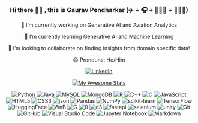 <div align="center">

### Hi there 👋🏻 , this is Gaurav Pendharkar (✈️ + 🎧 + 👨🏻‍💻 + 👨🏻‍🍳)
  
<!--
**Gaurav0502/Gaurav0502** is a ✨ _special_ ✨ repository because its `README.md` (this file) appears on your GitHub profile.

Here are some ideas to get you started:
🤔 I’m looking for help with ...
-->

🔭 I’m currently working on Generative AI and Aviation Analytics

🌱 I’m currently learning Generative AI and Machine Learning

👯 I’m looking to collaborate on finding insights from domain specific data!

😄 Pronouns: He/Him
 
 </div>
<div align="center">
  
 <a href="https://www.linkedin.com/in/gaurav-pendharkar-4048431ba/">![LinkedIn](https://img.shields.io/badge/linkedin-%230077B5.svg?style=for-the-badge&logo=linkedin&logoColor=white)</a>
 
</div>

<!--
# GitHub Profile Trophies

<div align="center">

[![trophy](https://github-profile-trophy.vercel.app/?username=Gaurav0502&column=10&margin-w=10&margin-h=10)](https://github.com/Gaurav0502/github-profile-trophy)

 </div>
-->
<div align="center">
  
[![My Awesome Stats](https://awesome-github-stats.azurewebsites.net/user-stats/Gaurav0502?cardType=level&preferLogin=false)](https://git.io/awesome-stats-card)

</div>

<div align="center">

![Python](https://img.shields.io/badge/python-3670A0?style=for-the-badge&logo=python&logoColor=blue)
![Java](https://img.shields.io/badge/java-%23ED8B00.svg?style=for-the-badge&logo=java&logoColor=white)
![MySQL](https://img.shields.io/badge/mysql-%2300f.svg?style=for-the-badge&logo=mysql&logoColor=white)
![MongoDB](https://img.shields.io/badge/MongoDB-%234ea94b.svg?style=for-the-badge&logo=mongodb&logoColor=white)
![R](https://img.shields.io/badge/r-%23276DC3.svg?style=for-the-badge&logo=r&logoColor=white)
![C++](https://img.shields.io/badge/c++-%2300599C.svg?style=for-the-badge&logo=c%2B%2B&logoColor=white)
![C](https://img.shields.io/badge/c-%2300599C.svg?style=for-the-badge&logo=c&logoColor=white)
![JavaScript](https://img.shields.io/badge/javascript-%23323330.svg?style=for-the-badge&logo=javascript&logoColor=%23F7DF1E)
![HTML5](https://img.shields.io/badge/html5-%23E34F26.svg?style=for-the-badge&logo=html5&logoColor=white)
![CSS3](https://img.shields.io/badge/css3-%231572B6.svg?style=for-the-badge&logo=css3&logoColor=white)
![json](https://img.shields.io/badge/json-5E5C5C?style=for-the-badge&logo=json&logoColor=white)
![Pandas](https://img.shields.io/badge/pandas-%23150458.svg?style=for-the-badge&logo=pandas&logoColor=black)
![NumPy](https://img.shields.io/badge/numpy-%23013243.svg?style=for-the-badge&logo=numpy&logoColor=black)
![scikit-learn](https://img.shields.io/badge/scikit--learn-%23F7931E.svg?style=for-the-badge&logo=scikit-learn&logoColor=black)
![TensorFlow](https://img.shields.io/badge/TensorFlow-%23FF6F00.svg?style=for-the-badge&logo=TensorFlow&logoColor=black)
![HuggingFace](https://img.shields.io/badge/-HuggingFace-FDEE21?style=for-the-badge&logo=HuggingFace&logoColor=black)
![WnB](https://img.shields.io/badge/Weights_&_Biases-FFBE00?style=for-the-badge&logo=WeightsAndBiases&logoColor=black)
![G](https://img.shields.io/badge/Google_Cloud-4285F4?style=for-the-badge&logo=google-cloud&logoColor=black)
![0](https://img.shields.io/badge/Oracle-F80000?style=for-the-badge&logo=Oracle&logoColor=black)
![d3](https://img.shields.io/badge/d3%20js-F9A03C?style=for-the-badge&logo=d3.js&logoColor=black)
![fastapi](https://img.shields.io/badge/fastapi-109989?style=for-the-badge&logo=FASTAPI&logoColor=black)
![selenium](https://img.shields.io/badge/Selenium-43B02A?style=for-the-badge&logo=Selenium&logoColor=black)
![unity](https://img.shields.io/badge/Unity-100000?style=for-the-badge&logo=unity&logoColor=black)
![Git](https://img.shields.io/badge/git-%23F05033.svg?style=for-the-badge&logo=git&logoColor=white)
![GitHub](https://img.shields.io/badge/github-%23121011.svg?style=for-the-badge&logo=github&logoColor=white)
![Visual Studio Code](https://img.shields.io/badge/Visual%20Studio%20Code-0078d7.svg?style=for-the-badge&logo=visual-studio-code&logoColor=white)
![Jupyter Notebook](https://img.shields.io/badge/jupyter-%23FA0F00.svg?style=for-the-badge&logo=jupyter&logoColor=white)
![Markdown](https://img.shields.io/badge/markdown-%23000000.svg?style=for-the-badge&logo=markdown&logoColor=white)

</div>
